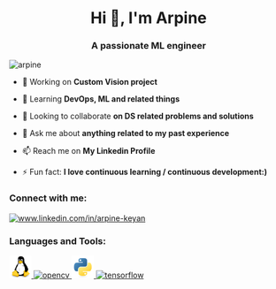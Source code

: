 <h1 align="center">Hi 👋, I'm Arpine</h1>
<h3 align="center">A passionate ML engineer</h3>

<p align="left"> <img src="https://komarev.com/ghpvc/?username=arpine&label=Profile%20views&color=0e75b6&style=flat" alt="arpine" /> </p>

- 🔭 Working on **Custom Vision project**

- 🌱 Learning **DevOps, ML and related things**

- 👯 Looking to collaborate **on DS related problems and solutions**

- 💬 Ask me about **anything related to my past experience**

- 📫 Reach me on **My Linkedin Profile**

- ⚡ Fun fact: **I love continuous learning / continuous development:)**

<h3 align="left">Connect with me:</h3>
<p align="left">
<a href="  www.linkedin.com/in/arpine-keyan/." target="blank"><img align="center" src="https://raw.githubusercontent.com/rahuldkjain/github-profile-readme-generator/master/src/images/icons/Social/linked-in-alt.svg" alt="www.linkedin.com/in/arpine-keyan" height="30" width="40" /></a>
</p>

<h3 align="left">Languages and Tools:</h3>
<p align="left"> <a href="https://www.linux.org/" target="_blank" rel="noreferrer"> <img src="https://raw.githubusercontent.com/devicons/devicon/master/icons/linux/linux-original.svg" alt="linux" width="40" height="40"/> </a> <a href="https://opencv.org/" target="_blank" rel="noreferrer"> <img src="https://www.vectorlogo.zone/logos/opencv/opencv-icon.svg" alt="opencv" width="40" height="40"/> </a> <a href="https://www.python.org" target="_blank" rel="noreferrer"> <img src="https://raw.githubusercontent.com/devicons/devicon/master/icons/python/python-original.svg" alt="python" width="40" height="40"/> </a> <a href="https://www.tensorflow.org" target="_blank" rel="noreferrer"> <img src="https://www.vectorlogo.zone/logos/tensorflow/tensorflow-icon.svg" alt="tensorflow" width="40" height="40"/> </a> </p>









